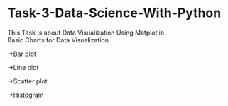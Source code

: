 # Task-3-Data-Science-With-Python
This Task Is about Data Visualization Using Matplotlib  
Basic Charts for Data Visualization

->Bar plot 

->Line plot

->Scatter plot

->Histogram

